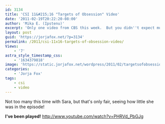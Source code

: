 ```yaml
---
id: 3134
title: 'CSI 11&#215;16 "Targets of Obsession" Video'
date: '2011-02-19T20:22:20-08:00'
author: 'Mika E. (Ipstenu)'
excerpt: 'Only one video from CBS this week.  But you didn''t expect much, right?  Right.'
layout: post
guid: 'https://jorjafox.net/?p=3134'
permalink: /2011/csi-11x16-targets-of-obsession-video/
Views:
    - '7'
astra_style_timestamp_css:
    - '1634379818'
image: 'https://static.jorjafox.net/wordpress/2011/02/targetsofobsession-vid.jpg'
categories:
    - 'Jorja Fox'
tags:
    - csi
    - video
---
```


Not too many this time with Sara, but that's only fair, seeing how little she was in the episode!

**I've been played!**
http://www.youtube.com/watch?v=PHRVd_PbGJg
